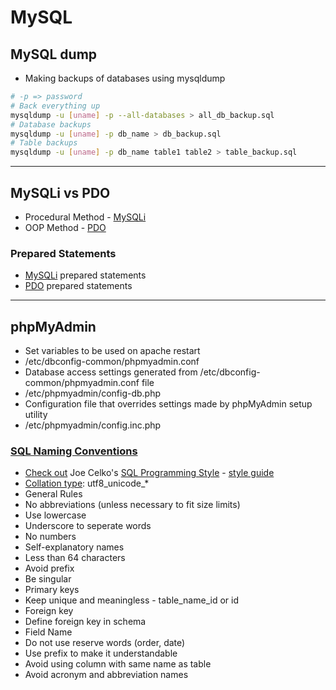 # MySQL

## MySQL dump ##
 * Making backups of databases using mysqldump
```bash
# -p => password
# Back everything up
mysqldump -u [uname] -p --all-databases > all_db_backup.sql
# Database backups
mysqldump -u [uname] -p db_name > db_backup.sql 
# Table backups
mysqldump -u [uname] -p db_name table1 table2 > table_backup.sql
```

-----

## MySQLi vs PDO ##
 * Procedural Method - [MySQLi](http://markonphp.com/simple-select-mysqli-php/)
 * OOP Method - [PDO](http://markonphp.com/simple-select-mysqli-php/)

### Prepared Statements ###
  * [MySQLi](http://markonphp.com/mysqli-select-prepared-statements/) prepared statements
  * [PDO](http://markonphp.com/insert-pdo-prepared-statement/) prepared statements

-----

## phpMyAdmin ##
 * Set variables to be used on apache restart
  * /etc/dbconfig-common/phpmyadmin.conf
 * Database access settings generated from /etc/dbconfig-common/phpmyadmin.conf file
  * /etc/phpmyadmin/config-db.php
 * Configuration file that overrides settings made by phpMyAdmin setup utility
  * /etc/phpmyadmin/config.inc.php
  
### [SQL Naming Conventions](https://anandarajpandey.com/2015/05/10/mysql-naming-coding-conventions-tips-on-mysql-database/) ###
 * [Check out](http://paul-m-jones.com/archives/6188) Joe Celko's [SQL Programming Style](https://www.amazon.com/Celkos-Programming-Kaufmann-Management-Systems/dp/0120887975/) - [style guide](www.sqlstyle.guide/)
 * [Collation type](http://stackoverflow.com/questions/367711/what-is-the-best-collation-to-use-for-mysql-with-php): utf8_unicode_*
 * General Rules
  * No abbreviations (unless necessary to fit size limits)
  * Use lowercase
  * Underscore to seperate words
  * No numbers
  * Self-explanatory names
  * Less than 64 characters
  * Avoid prefix
  * Be singular
 * Primary keys
  * Keep unique and meaningless - table_name_id or id
 * Foreign key
  * Define foreign key in schema
 * Field Name
  * Do not use reserve words (order, date)
   * Use prefix to make it understandable
  * Avoid using column with same name as table
  * Avoid acronym and abbreviation names
   


